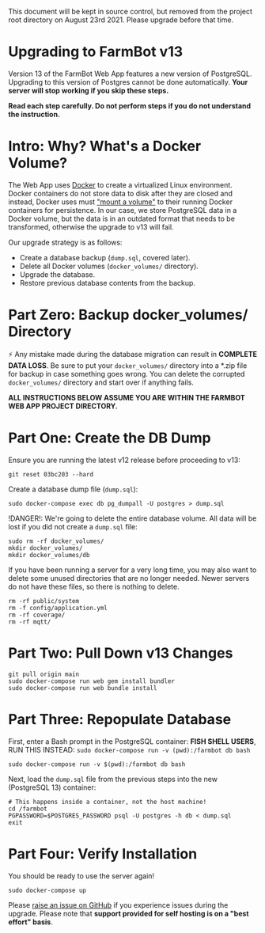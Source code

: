 This document will be kept in source control, but removed from the project root directory on August 23rd 2021. Please upgrade before that time.

# Upgrading to FarmBot v13

Version 13 of the FarmBot Web App features a new version of PostgreSQL. Upgrading to this version of Postgres cannot be done automatically. **Your server will stop working if you skip these steps.**

**Read each step carefully. Do not perform steps if you do not understand the instruction.**

# Intro: Why? What's a Docker Volume?

The Web App uses [Docker](https://www.docker.com/) to create a virtualized Linux environment. Docker containers do not store data to disk after they are closed and instead, Docker uses must ["mount a volume"](https://docs.docker.com/storage/volumes/) to their running Docker containers for persistence. In our case, we store PostgreSQL data in a Docker volume, but the data is in an outdated format that needs to be transformed, otherwise the upgrade to v13 will fail.

Our upgrade strategy is as follows:

 * Create a database backup (`dump.sql`, covered later).
 * Delete all Docker volumes (`docker_volumes/` directory).
 * Upgrade the database.
 * Restore previous database contents from the backup.

# Part Zero: Backup docker_volumes/ Directory

:zap: Any mistake made during the database migration can result
in **COMPLETE DATA LOSS**. Be sure to put your `docker_volumes/`
directory into a *.zip file for backup in case something
goes wrong. You can delete the corrupted `docker_volumes/`
directory and start over if anything fails.

**ALL INSTRUCTIONS BELOW ASSUME YOU ARE WITHIN THE FARMBOT
WEB APP PROJECT DIRECTORY.**

# Part One: Create the DB Dump

Ensure you are running the latest v12 release before proceeding to v13:

```shell
git reset 03bc203 --hard
```

Create a database dump file (`dump.sql`):

```shell
sudo docker-compose exec db pg_dumpall -U postgres > dump.sql
```

!DANGER!: We're going to delete the entire database volume. All data will be lost if you did not create a `dump.sql` file:

```shell
sudo rm -rf docker_volumes/
mkdir docker_volumes/
mkdir docker_volumes/db
```

If you have been running a server for a very long time, you may also want to delete some unused directories that are no longer needed. Newer servers do not have these files, so there is nothing to delete.

```shell
rm -rf public/system
rm -f config/application.yml
rm -rf coverage/
rm -rf mqtt/
```

# Part Two: Pull Down v13 Changes

```shell
git pull origin main
sudo docker-compose run web gem install bundler
sudo docker-compose run web bundle install
```

# Part Three: Repopulate Database

First, enter a Bash prompt in the PostgreSQL container:
**FISH SHELL USERS**, RUN THIS INSTEAD: `sudo docker-compose run -v (pwd):/farmbot db bash`

```shell
sudo docker-compose run -v $(pwd):/farmbot db bash
```

Next, load the `dump.sql` file from the previous steps into the new (PostgreSQL 13) container:

```shell
# This happens inside a container, not the host machine!
cd /farmbot
PGPASSWORD=$POSTGRES_PASSWORD psql -U postgres -h db < dump.sql
exit
```

# Part Four: Verify Installation

You should be ready to use the server again!

```shell
sudo docker-compose up
```

Please [raise an issue on GitHub](https://github.com/FarmBot/Farmbot-Web-App/issues/new?title=FBOS%20v13%20Upgrade%20Issues) if you experience issues during the upgrade. Please note that **support provided for self hosting is on a "best effort" basis**.
